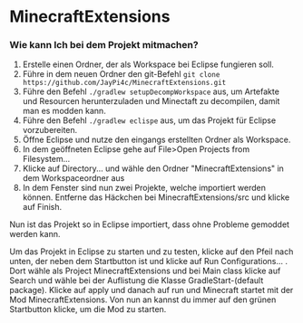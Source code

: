 # MinecraftExtensions

### Wie kann Ich bei dem Projekt mitmachen?
1. Erstelle einen Ordner, der als Workspace bei Eclipse fungieren soll.
2. Führe in dem neuen Ordner den git-Befehl `git clone https://github.com/JayPi4c/MinecraftExtensions.git`
3. Führe den Befehl `./gradlew setupDecompWorkspace` aus, um Artefakte und Resourcen herunterzuladen und Minectaft zu decompilen, damit man es modden kann.
4. Führe den Befehl `./gradlew eclispe` aus, um das Projekt für Eclipse vorzubereiten.
5. Öffne Eclipse und nutze den eingangs erstellten Ordner als Workspace.
6. In dem geöffneten Eclipse gehe auf File>Open Projects from Filesystem... 
7. Klicke auf Directory... und wähle den Ordner "MinecraftExtensions" in dem Workspaceordner aus
8. In dem Fenster sind nun zwei Projekte, welche importiert werden können. Entferne das Häckchen bei MinecraftExtensions/src und klicke auf Finish.

Nun ist das Projekt so in Eclipse importiert, dass ohne Probleme gemoddet werden kann.

Um das Projekt in Eclipse zu starten und zu testen, klicke auf den Pfeil nach unten, der neben dem Startbutton ist und klicke auf Run Configurations... . Dort wähle als Project MinecraftExtensions und bei Main class klicke auf Search und wähle bei der Auflistung die Klasse GradleStart-(default package). Klicke auf apply und danach auf run und Minecraft startet mit der Mod MinecraftExtensions. Von nun an kannst du immer auf den grünen Startbutton klicke, um die Mod zu starten.
